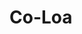 # Co-Loa

<!--
Source: 
https://tile.loc.gov/storage-services/service/gdc/gdcwdl/wd/l_/14/37/8/wdl_14378/wdl_14378.pdf
-->


<!--
Original French title of this book is: "Étude Historique et Archéologique sur Cổ-Loa"
English title: "Historical and Archaeological Study of Cổ-Loa"
-->
